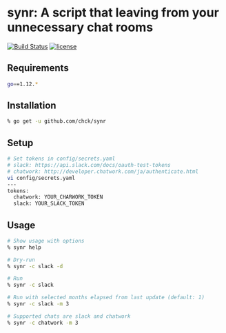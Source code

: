 # synr: A script that leaving from your unnecessary chat rooms
[![Build Status](https://travis-ci.com/chck/synr.svg?branch=master)](https://travis-ci.com/chck/synr)
[![license](https://img.shields.io/github/license/mashape/apistatus.svg?maxAge=2592000)](https://github.com/chck/synr/blob/master/LICENSE)

## Requirements
```bash
go==1.12.*
```

## Installation
```bash
% go get -u github.com/chck/synr
```

## Setup
```bash
# Set tokens in config/secrets.yaml
# slack: https://api.slack.com/docs/oauth-test-tokens
# chatwork: http://developer.chatwork.com/ja/authenticate.html
vi config/secrets.yaml
---
tokens:
  chatwork: YOUR_CHARWORK_TOKEN
  slack: YOUR_SLACK_TOKEN
```

## Usage
```bash
# Show usage with options
% synr help

# Dry-run
% synr -c slack -d

# Run
% synr -c slack

# Run with selected months elapsed from last update (default: 1)
% synr -c slack -m 3

# Supported chats are slack and chatwork
% synr -c chatwork -m 3
```
